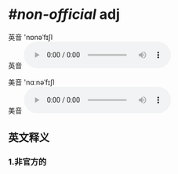 # ***\#non-official*** adj
英音 'nɒnəˈfɪʃl  
英音
<audio src="./media/non-official 1_AAC.aac" controls="controls"></audio>

美音 'nɑːnəˈfɪʃl  
美音
<audio src="./media/non-official 2_AAC.aac" controls="controls"></audio>



  

英文释义
---
### 1.**非官方的**  


